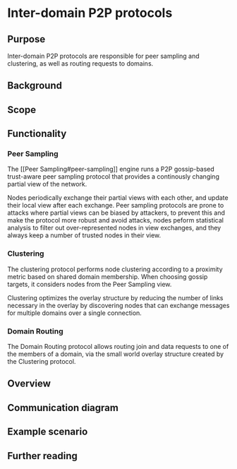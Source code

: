 # Inter-domain P2P protocols

## Purpose

Inter-domain P2P protocols are responsible for peer sampling and clustering,
as well as routing requests to domains.

## Background

## Scope

## Functionality

### Peer Sampling

The [[Peer Sampling#peer-sampling]] engine runs a P2P gossip-based trust-aware peer sampling protocol
that provides a continously changing partial view of the network.

Nodes periodically exchange their partial views with each other, and update their local view after each exchange.
Peer sampling protocols are prone to attacks where partial views can be biased by attackers,
to prevent this and make the protocol more robust and avoid attacks,
nodes peform statistical analysis to filter out over-represented nodes in view exchanges,
and they always keep a number of trusted nodes in their view.

### Clustering

The clustering protocol performs node clustering according to a proximity metric based on shared domain membership.
When choosing gossip targets, it considers nodes from the Peer Sampling view.

Clustering optimizes the overlay structure by reducing the number of links necessary in the overlay by discovering nodes
that can exchange messages for multiple domains over a single connection.

### Domain Routing

The Domain Routing protocol allows routing join and data requests to one of the members of a domain,
via the small world overlay structure created by the Clustering protocol.

<!-- Outline the responsibilities of the engines and describe high-level protocols. -->

## Overview

<!-- High-level overview of the engines: introduce the engines, along with visualizations to illustrate their relationship. -->

## Communication diagram

<!-- Diagram illustrating message flows between engines -->

## Example scenario

<!-- Short message cascade from a typical common message sent to the machine  -->
<!-- E.g. an example of the common case "life of a transaction or whatever" flow from inputs to outputs -->

## Further reading
